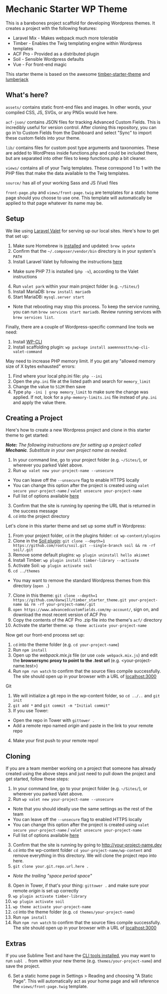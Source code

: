 # Mechanic Starter WP Theme

This is a barebones project scaffold for developing Wordpress themes. It creates a project with the following features:
* Laravel Mix - Makes webpack much more tolerable
* Timber - Enables the Twig templating engine within Wordpress templates
* ACF Pro - Provided as a distributed plugin
* Soil - Sensible Wordpress defaults
* Vue - For front-end magic

This starter theme is based on the awesome [timber-starter-theme](https://github.com/laras126/timber-starter-theme) and [lumberjack](https://github.com/Rareloop/lumberjack)


## What's here?

`assets/` contains static front-end files and images. In other words, your compiled CSS, JS, SVGs, or any PNGs would live here.

`acf-json/` contains JSON files for tracking Advanced Custom Fields. This is incredibly useful for version control. After cloning this repository, you can go in`to Custom Fields from the Dashboard and select "Sync" to import these custom fields into your theme.

`lib/` contains files for custom post type arguments and taxonomies. These are added to WordPress inside functions.php and could be included there, but are separated into other files to keep functions.php a bit cleaner.

`views/` contains all of your Twig templates. These correspond 1 to 1 with the PHP files that make the data available to the Twig templates.

`source/` has all of your working Sass and JS (Vue) files

`front-page.php` and `views/front-page.twig` are templates for a static home page should you choose to use one. This template will automatically be applied to that page whatever its name may be.

## Setup

We like using [Laravel Valet](https://laravel.com/docs/5.4/valet) for serving up our local sites. Here's how to get that set up:

1. Make sure Homebrew is [installed](https://brew.sh/) and updated: `brew update`
2. Confirm that the `~/.composer/vendor/bin` directory is in your system's `PATH`
3. Install Laravel Valet by following the instructions [here](https://laravel.com/docs/5.4/valet)
  * Make sure PHP 7.1 is installed (`php -v`), according to the Valet instructions
4. Run `valet park` within your main project folder (e.g. `~/Sites/`)
5. Install MariaDB: `brew install mariadb`
6. Start MariaDB: `mysql.server start`
  * Note that rebooting may stop this process. To keep the service running, you can run `brew services start mariadb`. Review running services with `brew services list`. 

Finally, there are a couple of Wordpress-specific command line tools we need:
1. Install [WP-CLI](http://wp-cli.org/)
2. Install scaffolding plugin: `wp package install aaemnnosttv/wp-cli-valet-command`

May need to increase PHP memory limit. If you get any "allowed memory size of X bytes exhausted" errors:
1. Find where your local php.ini file: `php --ini`
2. Open the `php.ini` file at the listed path and search for `memory_limit`
3. Change the value to `512M` then save
4. Type `php -ini | grep memory_limit` to make sure the change was applied. If not, look for a `php-memory-limits.ini` file instead of `php.ini` and apply the value there.


## Creating a Project

Here's how to create a new Wordpress project and clone in this starter theme to get started:

_**Note:** The following instructions are for setting up a project called **Mechanic**. Substitute in your own project name as needed._

1. In your command line, go to your project folder (e.g. `~/Sites/`), or wherever you parked Valet above.
2. Run `wp valet new your-project-name --unsecure`
  * You can leave off the `--unsecure` flag to enable HTTPS locally
  * You can change this option after the project is created using `valet secure your-project-name` / `valet unsecure your-project-name`
  * Full list of options available [here](https://github.com/aaemnnosttv/wp-cli-valet-command#wp-valet-new)
3. Confirm that the site is running by opening the URL that is returned in the success message
4. `cd` into the project directory


Let's clone in this starter theme and set up some stuff in Wordpress:

1. From your project folder, `cd` in the plugins folder: `cd wp-content/plugins`
2. Clone in the [Soil plugin](https://roots.io/plugins/soil/): `git clone --depth=1 https://github.com/roots/soil.git --single-branch soil && rm -rf soil/.git`
3. Remove some default plugins: `wp plugin uninstall hello akismet`
4. Install Timber: `wp plugin install timber-library --activate`
5. Activate Soil: `wp plugin activate soil`
6. `cd ../themes`
  * You may want to remove the standard Wordpress themes from this directory (`open .`)
7. Clone in this theme: `git clone --depth=1 https://github.com/danwill/timber_starter_theme.git your-project-name && rm -rf your-project-name/.git`
8. `open https://www.advancedcustomfields.com/my-account/`, sign on, and download the most recent version of ACF Pro
9. Copy the contents of the ACF Pro .zip file into the theme's `acf/` directory
10. Activate the starter theme: `wp theme activate your-project-name`

Now get our front-end process set up:

1. `cd` into the theme folder (e.g. `cd your-project-name`)
2. Run `npm install`
3. Open up the _webpack.mix.js_ file (or use `code webpack.mix.js`) and edit the **browsersync proxy to point to the .test url** (e.g. <your-project-name.test>)
4. Run `npm run watch` to confirm that the source files compile successfully. The site should open up in your browser with a URL of <localhost:3000>

Git

1. We will initialize a git repo in the wp-content folder, so `cd ../..` and `git init`
2. `git add *` and `git commit -m "Initial commit"`
3. If you use Tower: 
  * Open the repo in Tower with `gittower .`
  * Add a remote repo named _origin_ and paste in the link to your remote repo
4. Make your first push to your remote repo!


## Cloning

If you are a team member working on a project that someone has already created using the above steps and just need to pull down the project and get started, follow these steps:

1. In your command line, go to your project folder (e.g. `~/Sites/`), or wherever you parked Valet above.
2. Run `wp valet new your-project-name --unsecure`
  * Note that you should ideally use the same settings as the rest of the team
  * You can leave off the `--unsecure` flag to enabled HTTPS locally
  * You can change this option after the project is created using `valet secure your-project-name` / `valet unsecure your-project-name`
  * Full list of options available [here](https://github.com/aaemnnosttv/wp-cli-valet-command#wp-valet-new)
3. Confirm that the site is running by going to <http://your-project-name.dev>
6. `cd` into the wp-content folder `cd your-project-name/wp-content` and remove everything in this directory. We will clone the project repo into here.
7. `git clone your.git.repo.url.here . `
  * _Note the trailing "space period space"_
8. Open in Tower, if that's your thing: `gittower .` and make sure your remote _origin_ is set up correctly
9. `wp plugin activate timber-library`
10. `wp plugin activate soil`
11. `wp theme activate your-project-name`
12. `cd` into the theme folder (e.g. `cd themes/your-project-name`)
13. Run `npm install`
14. Run `npm run watch` to confirm that the source files compile successfully. The site should open up in your browser with a URL of <localhost:3000>

## Extras

If you use Sublime Text and have the [CLI tools installed](https://www.sublimetext.com/docs/3/osx_command_line.html), you may want to run `subl .` from within your new theme (e.g. `themes/your-project-name`) and save the project.

6. Set a static home page in Settings > Reading and choosing "A Static Page". This will automatically act as your home page and will reference the `views/front-page.twig` template.

